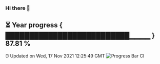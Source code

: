 ### Hi there 👋
⏳ Year progress { ██████████████████████████▁▁▁▁ } 87.81 %
---
⏰ Updated on Wed, 17 Nov 2021 12:25:49 GMT
![Progress Bar CI](https://github.com/liununu/liununu/workflows/Progress%20Bar%20CI/badge.svg)
